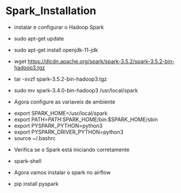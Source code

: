 # Spark_Installation

 - instalar e configurar o Hadoop Spark
 * sudo apt-get update
 * sudo apt-get install openjdk-11-jdk
 
 * wget https://dlcdn.apache.org/spark/spark-3.5.2/spark-3.5.2-bin-hadoop3.tgz
 * tar -xvzf spark-3.5.2-bin-hadoop3.tgz
 * sudo mv spark-3.4.0-bin-hadoop3 /usr/local/spark

 - Agora configure as variaveis de ambiente 
 * export SPARK_HOME=/usr/local/spark
 * export PATH=$PATH:$SPARK_HOME/bin:$SPARK_HOME/sbin
 * export PYSPARK_PYTHON=python3
 * export PYSPARK_DRIVER_PYTHON=python3
 * source ~/.bashrc

 - Verifica se o Spark está iniciando corretamente
 * spark-shell

 - Agora vamos instalar o spark no airflow
 * pip install pyspark
